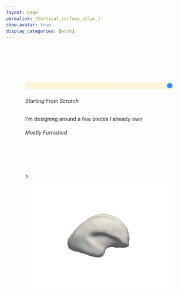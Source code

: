 ```yaml
---
layout: page
permalink: /Cortical_surface_atlas_/
show-avatar: true
display_categories: [work]
---
```


<html>
  <style> 
.rangeslider {
  width: 400px;
  margin: 0 auto;
}
.myslider {
  -webkit-appearance: none;
  background: #FCF3CF;
  width: 100%;
  height: 20px;
  opacity: 0.8;
  margin-top: 100px;
}
 .slider::-webkit-slider-thumb {
  -webkit-appearance: none;
  appearance: none;
  width: 23px;
  height: 24px;
  border: 0;
  background: url('contrasticon.png');
  cursor: pointer;
}
.slider::-moz-range-thumb {
  width: 23px;
  height: 25px;
  border: 0;
  background: url('contrasticon.png');
  cursor: pointer;
} 
.myslider:hover {
  opacity: 1;
}
.image {
  position: relative;
  width: 400px;
  margin: 0 auto;
}
.image>img {
  position: absolute;
  display: none;
}
.image>img.visible,
.image>img:first-child {
  display: block;
}
.sliderOutput>div {
  margin: 5px;
  width: 120px;
  display: inline-block;
  vertical-align: top;
  text-align: center;
}
.sliderOutput h6,
.sliderOutput p {
  margin: 5px;
}
</style> 



<div class="rangeslider">
    <input type="range" min="1" max="3" value="3" class="myslider" id="sliderRange">
    <div class="row mt-3">
        <div class="col-4">
            <h6 class="display-6">Starting From Scratch</h6>
        </div>
        <div class="col-4">
            <p class="demo">I'm designing around a few pieces I already own</p>
        </div>
        <div class="col-4">
            <h6 class="display-6">Mostly Furnished</h6>
        </div>
    </div>
</div>

<br>
<br>
<br>
<br>
<div class="image mt-3 mb-3" id="sliderImages">>
    <img src="/assets/atlas/inner_cortical_surface/GeodesicRegression__GeodesicFlow__img__component_0__tp_0__age_20.00_smooth_300_.png">
    <img src="/assets/atlas/inner_cortical_surface/GeodesicRegression__GeodesicFlow__img__component_0__tp_0__age_20.10_smooth_300_.png">
    <img src="/assets/atlas/inner_cortical_surface/GeodesicRegression__GeodesicFlow__img__component_0__tp_0__age_25.20_smooth_300_.png">
</div>

<script> 

  var fs = require('fs');
var files = fs.readdirSync('/assets/atlas/inner_cortical_surface/');
  document.getElementById("demo").innerHTML = files; 
  document.write(files);

    var list = function(files) {
  for (var prop in files) {
    document.write(prop);
    document.getElementById('aaron-family').innerHTML += '<li>' + prop + '</li>';
  }};
      
  var rangeslider = document.getElementById("sliderRange"); // get slider value
  var images = document.getElementById("sliderImages"); // get images listed above

  rangeslider.addEventListener('input', function() {
    for (var i = 0; i < images.children.length; i++) {
      images.children[i].style.display = 'none';
    }
    i = Number(this.value) - 1;
    images.children[i].style.display = 'block';
  });
</script> 

<br>
<br>
<br>
</html>


